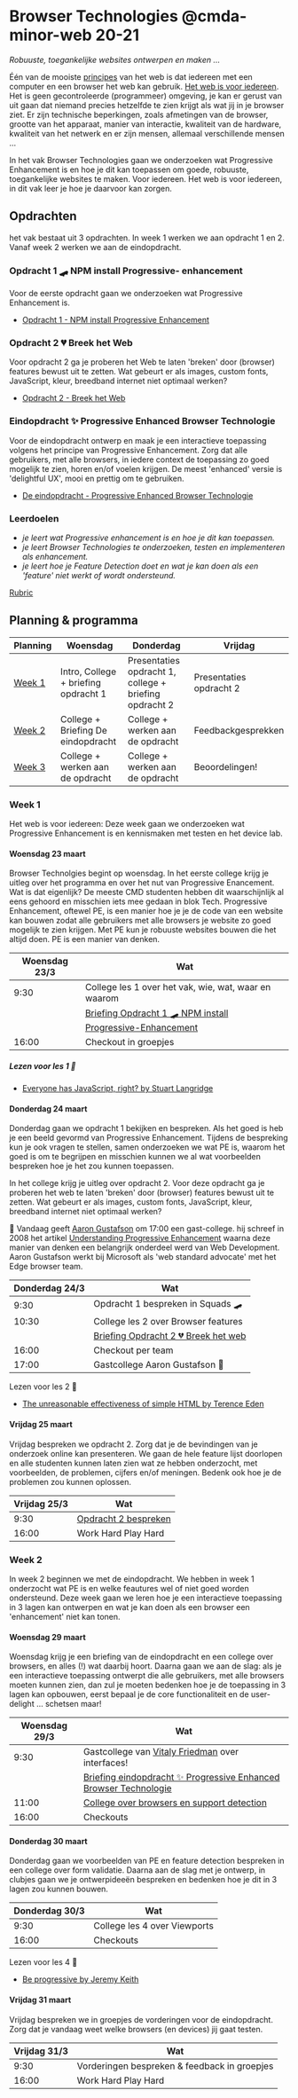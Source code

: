 # Browser Technologies @cmda-minor-web 20-21

_Robuuste, toegankelijke websites ontwerpen en maken …_

Één van de mooiste [principes](https://www.w3.org/DesignIssues/Principles.html) van het web is dat iedereen met een computer en een browser het web kan gebruik. [Het web is voor iedereen](https://www.youtube.com/watch?v=UMNFehJIi0E). Het is geen gecontroleerde (programmeer) omgeving, je kan er gerust van uit gaan dat niemand precies hetzelfde te zien krijgt als wat jij in je browser ziet. Er zijn technische beperkingen, zoals afmetingen van de browser, grootte van het apparaat, manier van interactie, kwaliteit van de hardware, kwaliteit van het netwerk en er zijn mensen, allemaal verschillende mensen ...

In het vak Browser Technologies gaan we onderzoeken wat Progressive Enhancement is en hoe je dit kan toepassen om goede, robuuste, toegankelijke websites te maken. Voor iedereen. Het web is voor iedereen, in dit vak leer je hoe je daarvoor kan zorgen.

## Opdrachten

het vak bestaat uit 3 opdrachten. In week 1 werken we aan opdracht 1 en 2. Vanaf week 2 werken we aan de eindopdracht.

### Opdracht 1 🛹 NPM install Progressive- enhancement

Voor de eerste opdracht gaan we onderzoeken wat Progressive Enhancement is.

- [Opdracht 1 - NPM install Progressive Enhancement](assignments/opdracht-1.md)

### Opdracht 2 💔 Breek het Web

Voor opdracht 2 ga je proberen het Web te laten 'breken' door (browser) features bewust uit te zetten. Wat gebeurt er als images, custom fonts, JavaScript, kleur, breedband internet niet optimaal werken?

- [Opdracht 2 - Breek het Web](assignments/opdracht-2.md)

### Eindopdracht ✨ Progressive Enhanced Browser Technologie

Voor de eindopdracht ontwerp en maak je een interactieve toepassing volgens het principe van Progressive Enhancement. Zorg dat alle gebruikers, met alle browsers, in iedere context de toepassing zo goed mogelijk te zien, horen en/of voelen krijgen. De meest 'enhanced' versie is 'delightful UX', mooi en prettig om te gebruiken.

- [De eindopdracht - Progressive Enhanced Browser Technologie](assignments/eindopdracht.md)


### Leerdoelen
- _je leert wat Progressive enhancement is en hoe je dit kan toepassen._
- _je leert Browser Technologies te onderzoeken, testen en implementeren als enhancement._
- _je leert hoe je Feature Detection doet en wat je kan doen als een 'feature' niet werkt of wordt ondersteund._

[Rubric](https://icthva.sharepoint.com/:x:/s/FDMCI_EDU_CMD_Minor_Web_Design__Development/ET8k_fDG3VVPvqMkqx2uCusBR5-yeGaKo01meb9bDorLuQ?e=0hbmOk)

## Planning & programma

| Planning  | Woensdag  |  Donderdag | Vrijdag  |
|---|---|---|---|
| [Week 1](#week-1)  | Intro, College + briefing opdracht 1 | Presentaties opdracht 1, college +  briefing opdracht 2 | Presentaties opdracht 2 |
| [Week 2](#week-2)  | College + Briefing De eindopdracht  | College + werken aan de opdracht | Feedbackgesprekken  |
| [Week 3](#week-3)  | College + werken aan de opdracht  |  College + werken aan de opdracht | Beoordelingen!  |

### Week 1

Het web is voor iedereen: Deze week gaan we onderzoeken wat Progressive Enhancement is en kennismaken met testen en het device lab.

#### Woensdag 23 maart

Browser Technolgies begint op woensdag. In het eerste college krijg je uitleg over het programma en over het nut van Progressive Enancement. Wat is dat eigenlijk? De meeste CMD studenten hebben dit waarschijnlijk al eens gehoord en misschien iets mee gedaan in blok Tech. Progressive Enhancement, oftewel PE, is een manier hoe je je de code van een website kan bouwen zodat alle gebruikers met alle browsers je website zo goed mogelijk te zien krijgen. Met PE kun je robuuste websites bouwen die het altijd doen. PE is een manier van denken.

| Woensdag 23/3 | Wat  |
|---|---|
| 9:30 | College les 1 over het vak, wie, wat, waar en waarom |
|  | [Briefing Opdracht 1 🛹 NPM install Progressive-Enhancement](assignments/opdracht-.md) |
| 16:00 | Checkout in groepjes |

##### Lezen voor les 1 📖

- [Everyone has JavaScript, right? by Stuart Langridge](https://kryogenix.org/code/browser/everyonehasjs.html)


#### Donderdag 24 maart

Donderdag gaan we opdracht 1 bekijken en bespreken. Als het goed is heb je een beeld gevormd van Progressive Enhancement. Tijdens de bespreking kun je ook vragen te stellen, samen onderzoeken we wat PE is, waarom het goed is om te begrijpen en misschien kunnen we al wat voorbeelden bespreken hoe je het zou kunnen toepassen.

In het college krijg je uitleg over opdracht 2. Voor deze opdracht ga je proberen het web te laten 'breken' door (browser) features bewust uit te zetten. Wat gebeurt er als images, custom fonts, JavaScript, kleur, breedband internet niet optimaal werken?

🤟 Vandaag geeft [Aaron Gustafson](https://www.aaron-gustafson.com) om 17:00 een gast-college. hij schreef in 2008 het artikel [Understanding Progressive Enhancement](https://alistapart.com/article/understandingprogressiveenhancement/) waarna deze manier van denken een belangrijk onderdeel werd van Web Development. Aaron Gustafson werkt bij Microsoft als 'web standard advocate' met het Edge browser team.

| Donderdag 24/3 | Wat  |
|---|---|
| 9:30 | Opdracht 1 bespreken in Squads 🛹 |
| 10:30 | College les 2 over Browser features |
|  | [Briefing Opdracht 2 💔 Breek het web](assignments/opdracht-2.md) |
| 16:00 | Checkout per team |
| 17:00 | Gastcollege Aaron Gustafson 🤟 |

Lezen voor les 2 📖

- [The unreasonable effectiveness of simple HTML by Terence Eden](https://shkspr.mobi/blog/2021/01/the-unreasonable-effectiveness-of-simple-html/)

#### Vrijdag 25 maart

Vrijdag bespreken we opdracht 2. Zorg dat je de bevindingen van je onderzoek online kan presenteren. We gaan de hele feature lijst doorlopen en alle studenten kunnen laten zien wat ze hebben onderzocht, met voorbeelden, de problemen, cijfers en/of meningen. Bedenk ook hoe je de problemen zou kunnen oplossen.

| Vrijdag 25/3 | Wat  |
|---|---|
| 9:30 | [Opdracht 2 bespreken](assignments/BT2021-opdracht-2-8-features.pdf) |
| 16:00 | Work Hard Play Hard |

### Week 2

In week 2 beginnen we met de eindopdracht. We hebben in week 1 onderzocht wat PE is en welke feautures wel of niet goed worden ondersteund. Deze week gaan we leren hoe je een interactieve toepassing in 3 lagen kan ontwerpen en wat je kan doen als een browser een 'enhancement' niet kan tonen.

#### Woensdag 29 maart

Woensdag krijg je een briefing van de eindopdracht en een college over browsers, en alles (!) wat daarbij hoort. Daarna gaan we aan de slag: als je een interactieve toepassing ontwerpt die alle gebruikers, met alle browsers moeten kunnen zien, dan zul je moeten bedenken hoe je de toepassing in 3 lagen kan opbouwen, eerst bepaal je de core functionaliteit en de user-delight ... schetsen maar!

| Woensdag 29/3 | Wat  |
|---|---|
| 9:30 | Gastcollege van [Vitaly Friedman](https://www.smashingmagazine.com/author/vitaly-friedman/) over interfaces! |
|  | [Briefing eindopdracht ✨ Progressive Enhanced Browser Technologie](assignments/eindopdracht.md) |
| 11:00 | [College over browsers en support detection]() |
| 16:00 | Checkouts |

#### Donderdag 30 maart

Donderdag gaan we voorbeelden van PE en feature detection bespreken in een college over form validatie. Daarna aan de slag met je ontwerp, in clubjes gaan we je ontwerpideeën bespreken en bedenken hoe je dit in 3 lagen zou kunnen bouwen.  

| Donderdag 30/3 | Wat  |
|---|---|
| 9:30 | College les 4 over Viewports |
| 16:00 | Checkouts |

Lezen voor les 4 📖

- [Be progressive by Jeremy Keith](https://adactio.com/journal/7706)

#### Vrijdag 31 maart

Vrijdag bespreken we in groepjes de vorderingen voor de eindopdracht. Zorg dat je vandaag weet welke browsers (en devices) jij gaat testen.

| Vrijdag 31/3 | Wat  |
|---|---|
| 9:30 | Vorderingen bespreken & feedback in groepjes |
| 16:00 | Work Hard Play Hard |

